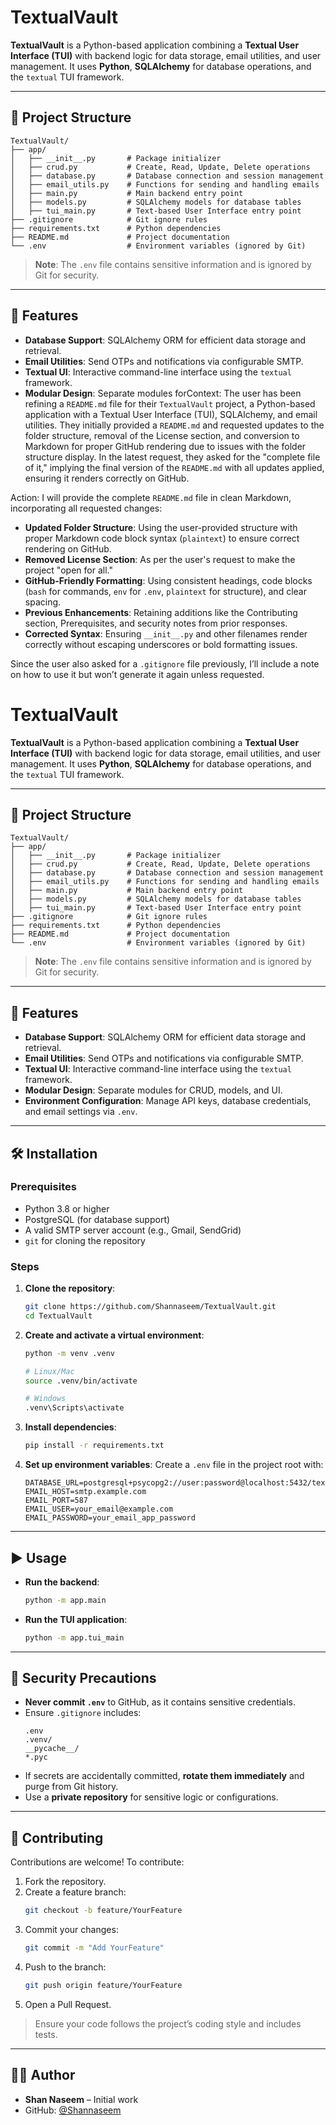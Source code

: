 # TextualVault

**TextualVault** is a Python-based application combining a **Textual User Interface (TUI)** with backend logic for data storage, email utilities, and user management. It uses **Python**, **SQLAlchemy** for database operations, and the `textual` TUI framework.

---

## 📂 Project Structure

```plaintext
TextualVault/
├── app/
│   ├── __init__.py       # Package initializer
│   ├── crud.py           # Create, Read, Update, Delete operations
│   ├── database.py       # Database connection and session management
│   ├── email_utils.py    # Functions for sending and handling emails
│   ├── main.py           # Main backend entry point
│   ├── models.py         # SQLAlchemy models for database tables
│   ├── tui_main.py       # Text-based User Interface entry point
├── .gitignore            # Git ignore rules
├── requirements.txt      # Python dependencies
├── README.md             # Project documentation
└── .env                  # Environment variables (ignored by Git)
```

> **Note**: The `.env` file contains sensitive information and is ignored by Git for security.

---

## 🚀 Features

- **Database Support**: SQLAlchemy ORM for efficient data storage and retrieval.
- **Email Utilities**: Send OTPs and notifications via configurable SMTP.
- **Textual UI**: Interactive command-line interface using the `textual` framework.
- **Modular Design**: Separate modules forContext: The user has been refining a `README.md` file for their `TextualVault` project, a Python-based application with a Textual User Interface (TUI), SQLAlchemy, and email utilities. They initially provided a `README.md` and requested updates to the folder structure, removal of the License section, and conversion to Markdown for proper GitHub rendering due to issues with the folder structure display. In the latest request, they asked for the "complete file of it," implying the final version of the `README.md` with all updates applied, ensuring it renders correctly on GitHub.

Action: I will provide the complete `README.md` file in clean Markdown, incorporating all requested changes:
- **Updated Folder Structure**: Using the user-provided structure with proper Markdown code block syntax (`plaintext`) to ensure correct rendering on GitHub.
- **Removed License Section**: As per the user's request to make the project "open for all."
- **GitHub-Friendly Formatting**: Using consistent headings, code blocks (`bash` for commands, `env` for `.env`, `plaintext` for structure), and clear spacing.
- **Previous Enhancements**: Retaining additions like the Contributing section, Prerequisites, and security notes from prior responses.
- **Corrected Syntax**: Ensuring `__init__.py` and other filenames render correctly without escaping underscores or bold formatting issues.

Since the user also asked for a `.gitignore` file previously, I’ll include a note on how to use it but won’t generate it again unless requested.

<xaiArtifact artifact_id="fc13a86c-953c-4541-9602-8564b7cb0108" artifact_version_id="8929810f-8261-4a17-9457-1e92c390bc63" title="README.md" contentType="text/markdown">

# TextualVault

**TextualVault** is a Python-based application combining a **Textual User Interface (TUI)** with backend logic for data storage, email utilities, and user management. It uses **Python**, **SQLAlchemy** for database operations, and the `textual` TUI framework.

---

## 📂 Project Structure

```plaintext
TextualVault/
├── app/
│   ├── __init__.py       # Package initializer
│   ├── crud.py           # Create, Read, Update, Delete operations
│   ├── database.py       # Database connection and session management
│   ├── email_utils.py    # Functions for sending and handling emails
│   ├── main.py           # Main backend entry point
│   ├── models.py         # SQLAlchemy models for database tables
│   ├── tui_main.py       # Text-based User Interface entry point
├── .gitignore            # Git ignore rules
├── requirements.txt      # Python dependencies
├── README.md             # Project documentation
└── .env                  # Environment variables (ignored by Git)
```

> **Note**: The `.env` file contains sensitive information and is ignored by Git for security.

---

## 🚀 Features

- **Database Support**: SQLAlchemy ORM for efficient data storage and retrieval.
- **Email Utilities**: Send OTPs and notifications via configurable SMTP.
- **Textual UI**: Interactive command-line interface using the `textual` framework.
- **Modular Design**: Separate modules for CRUD, models, and UI.
- **Environment Configuration**: Manage API keys, database credentials, and email settings via `.env`.

---

## 🛠 Installation

### Prerequisites
- Python 3.8 or higher
- PostgreSQL (for database support)
- A valid SMTP server account (e.g., Gmail, SendGrid)
- `git` for cloning the repository

### Steps
1. **Clone the repository**:
   ```bash
   git clone https://github.com/Shannaseem/TextualVault.git
   cd TextualVault
   ```

2. **Create and activate a virtual environment**:
   ```bash
   python -m venv .venv

   # Linux/Mac
   source .venv/bin/activate

   # Windows
   .venv\Scripts\activate
   ```

3. **Install dependencies**:
   ```bash
   pip install -r requirements.txt
   ```

4. **Set up environment variables**:
   Create a `.env` file in the project root with:
   ```env
   DATABASE_URL=postgresql+psycopg2://user:password@localhost:5432/textualvault
   EMAIL_HOST=smtp.example.com
   EMAIL_PORT=587
   EMAIL_USER=your_email@example.com
   EMAIL_PASSWORD=your_email_app_password
   ```

---

## ▶ Usage

- **Run the backend**:
  ```bash
  python -m app.main
  ```

- **Run the TUI application**:
  ```bash
  python -m app.tui_main
  ```

---

## 🔐 Security Precautions

- **Never commit `.env`** to GitHub, as it contains sensitive credentials.
- Ensure `.gitignore` includes:
  ```plaintext
  .env
  .venv/
  __pycache__/
  *.pyc
  ```
- If secrets are accidentally committed, **rotate them immediately** and purge from Git history.
- Use a **private repository** for sensitive logic or configurations.

---

## 🤝 Contributing

Contributions are welcome! To contribute:
1. Fork the repository.
2. Create a feature branch:
   ```bash
   git checkout -b feature/YourFeature
   ```
3. Commit your changes:
   ```bash
   git commit -m "Add YourFeature"
   ```
4. Push to the branch:
   ```bash
   git push origin feature/YourFeature
   ```
5. Open a Pull Request.

> Ensure your code follows the project’s coding style and includes tests.

---

## 👨‍💻 Author

- **Shan Naseem** – Initial work
- GitHub: [@Shannaseem](https://github.com/Shannaseem)